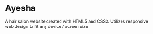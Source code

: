 # Ayesha
A hair salon website created with HTML5 and CSS3. Utilizes responsive web design to fit any device / screen size
